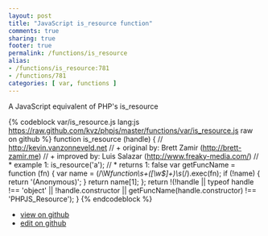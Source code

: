 ```yaml
---
layout: post
title: "JavaScript is_resource function"
comments: true
sharing: true
footer: true
permalink: /functions/is_resource
alias:
- /functions/is_resource:781
- /functions/781
categories: [ var, functions ]
---
```

A JavaScript equivalent of PHP's is_resource
<!-- more -->
{% codeblock var/is_resource.js lang:js https://raw.github.com/kvz/phpjs/master/functions/var/is_resource.js raw on github %}
function is_resource (handle) {
    // http://kevin.vanzonneveld.net
    // +   original by: Brett Zamir (http://brett-zamir.me)
    // +   improved by: Luis Salazar (http://www.freaky-media.com/)
    // *     example 1: is_resource('a');
    // *     returns 1: false
    var getFuncName = function (fn) {
        var name = (/\W*function\s+([\w\$]+)\s*\(/).exec(fn);
        if (!name) {
            return '(Anonymous)';
        }
        return name[1];
    };
    return !(!handle || typeof handle !== 'object' || !handle.constructor || getFuncName(handle.constructor) !== 'PHPJS_Resource');
}
{% endcodeblock %}
<ul>
 <li><a href="https://github.com/kvz/phpjs/blob/master/functions/var/is_resource.js">view on github</a></li>
 <li><a href="https://github.com/kvz/phpjs/edit/master/functions/var/is_resource.js">edit on github</a></li>
</ul>
